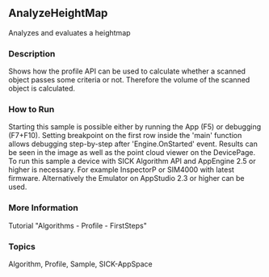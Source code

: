 ## AnalyzeHeightMap
Analyzes and evaluates a heightmap
### Description
Shows how the profile API can be used to calculate whether a scanned object passes some criteria or not.
Therefore the volume of the scanned object is calculated.
### How to Run
Starting this sample is possible either by running the App (F5) or
debugging (F7+F10). Setting breakpoint on the first row inside the 'main'
function allows debugging step-by-step after 'Engine.OnStarted' event.
Results can be seen in the image as well as the point cloud viewer on the DevicePage.
To run this sample a device with SICK Algorithm API and AppEngine 2.5 or higher is necessary.
For example InspectorP or SIM4000 with latest firmware. Alternatively the
Emulator on AppStudio 2.3 or higher can be used.
### More Information
Tutorial "Algorithms - Profile - FirstSteps"

### Topics
Algorithm, Profile, Sample, SICK-AppSpace